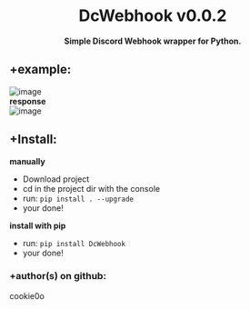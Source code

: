 <div align=center>
  
  # DcWebhook v0.0.2
  
  **Simple Discord Webhook wrapper for Python.**
</div>

## +example:
![image](https://user-images.githubusercontent.com/81589649/179058626-0479af3a-d987-41b8-a539-c88cefb45394.png)   
**response**   
![image](https://user-images.githubusercontent.com/81589649/179058354-5f65904b-4467-4ff3-b89d-2dfb4b6c92c8.png)   



## +Install:
**manually**
- Download project
- cd in the project dir with the console
- run: `pip install . --upgrade`
- your done!

**install with pip**
- run: `pip install DcWebhook`
- your done!



### +author(s) on github:
cookie0o
